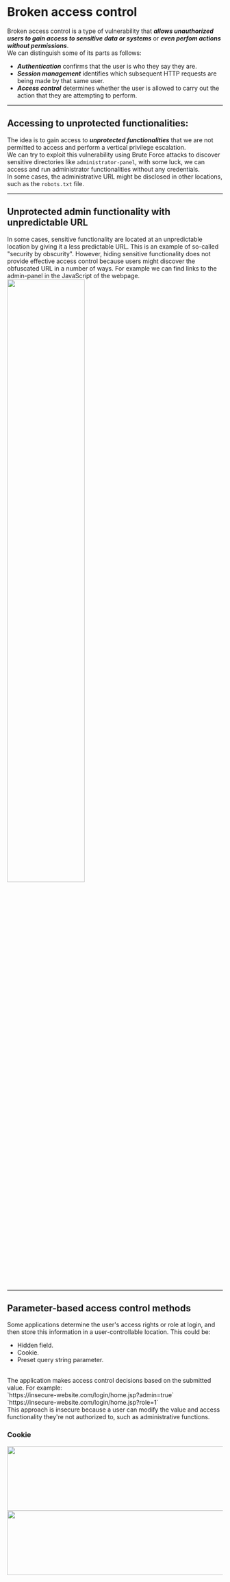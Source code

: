 # Broken access control
Broken access control is a type of vulnerability that ***allows unauthorized users to gain access to sensitive data or systems*** or ***even perfom actions without permissions***.<br />
We can distinguish some of its parts as follows:
- ***Authentication*** confirms that the user is who they say they are.
- ***Session management*** identifies which subsequent HTTP requests are being made by that same user.
- ***Access control*** determines whether the user is allowed to carry out the action that they are attempting to perform.

-------------

## Accessing to unprotected functionalities:
The idea is to gain access to ***unprotected functionalities*** that we are not permitted to access and perform a vertical privilege escalation.<br />
We can try to exploit this vulnerability using Brute Force attacks to discover sensitive directories like `administrator-panel`, with some luck, we can access and run administrator functionalities without any credentials.<br />
In some cases, the administrative URL might be disclosed in other locations, such as the `robots.txt` file.

------------------------

## Unprotected admin functionality with unpredictable URL
In some cases, sensitive functionality are located at an unpredictable location by giving it a less predictable URL. This is an example of so-called "security by obscurity". However, hiding sensitive functionality does not provide effective access control because users might discover the obfuscated URL in a number of ways. For example we can find links to the admin-panel in the JavaScript of the webpage.
<img src="https://github.com/alejandro-pentest/Hacking-Web/assets/161533623/961daed4-1d15-4a25-b067-0b1ed105f07e" width=60% height=60%>

-----------------

## Parameter-based access control methods
Some applications determine the user's access rights or role at login, and then store this information in a user-controllable location. This could be:
- Hidden field.
- Cookie.
- Preset query string parameter. <br />
<br />
The application makes access control decisions based on the submitted value. For example:<br />
`https://insecure-website.com/login/home.jsp?admin=true`<br />
`https://insecure-website.com/login/home.jsp?role=1`<br />
This approach is insecure because a user can modify the value and access functionality they're not authorized to, such as administrative functions.

### Cookie 

<img src="https://github.com/alejandro-pentest/Hacking-Web/assets/161533623/9672f343-784d-4e0d-84c3-a6388227a665" width="900" height="150">
<img src="https://github.com/alejandro-pentest/Hacking-Web/assets/161533623/58438b0a-23a3-4b7f-a5e4-225e557e197c" width=900 height=150>







